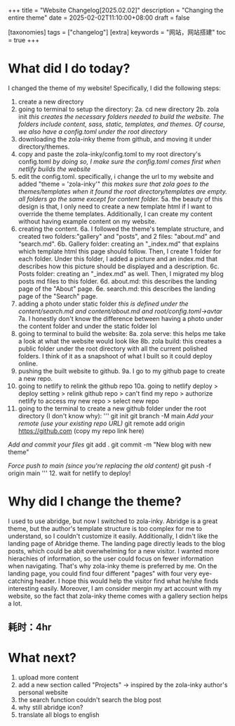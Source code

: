+++
title = "Website Changelog[2025.02.02]"
description = "Changing the entire theme"
date = 2025-02-02T11:10:00+08:00
draft = false

[taxonomies]
tags = ["changelog"]
[extra]
keywords = "网站，网站搭建"
toc = true
+++

# What did I do today?
I changed the theme of my website! Specifically, I did the following steps:
1. create a new directory
2. going to terminal to setup the directory: 
2a. cd new directory
2b. zola init *this creates the necessary folders needed to build the website. The folders include content, sass, static, templates, and themes. Of course, we also have a config.toml under the root directory*
3. downloading the zola-inky theme from github, and moving it under directory/themes.
4. copy and paste the zola-inky/config.toml to my root directory's config.toml *by doing so, I make sure the config.toml comes first when netlify builds the website*
5. edit the config.toml. specifically, i change the url to my website and added "theme = 'zola-inky'" *this makes sure that zola goes to the themes/templates when it found the root directory/templates are empty. all folders go the same except for content folder.*
5a. the beauty of this design is that, I only need to create a new template html if I want to override the theme templates. Additionally, I can create my content without having example content on my website.
6. creating the content.
6a. I followed the theme's template structure, and created two folders:"gallery" and "posts", and 2 files: "about.md" and “search.md". 
6b. Gallery folder: creating an "_index.md" that explains which template html this page should follow. Then, I create 1 folder for each folder. Under this folder, I added a picture and an index.md that describes how this picture should be displayed and a description.
6c. Posts folder: creating an "_index.md" as well. Then, I migrated my blog posts md files to this folder.
6d. about.md: this describes the landing page of the "About" page.
6e. search.md: this describes the landing page of the "Search" page.
7. adding a photo under static folder *this is defined under the content/search.md and content/about.md and root/config.toml->avtar*
7a. I honestly don't know the difference between having a photo under the content folder and under the static folder lol
8. going to terminal to build the website:
8a. zola serve: this helps me take a look at what the website would look like
8b. zola build: this creates a public folder under the root directory with all the current polished folders. I think of it as a snapshoot of what I built so it could deploy online.
9. pushing the built website to github.
9a. I go to my github page to create a new repo.
10. going to netlify to relink the github repo
10a. going to netlify deploy > deploy setting > relink github repo > can't find my repo > authorize netlify to access my new repo > select new repo
11. going to the terminal to create a new github folder under the root directory (I don't know why):
'''
git init
git branch -M main
*Add your remote (use your existing repo URL)*
git remote add origin https://github.com (copy my repo link here)

*Add and commit your files*
git add .
git commit -m "New blog with new theme"

*Force push to main (since you're replacing the old content)*
git push -f origin main
'''
12. wait for netlify to deploy!

# Why did I change the theme?
I used to use abridge, but now I switched to zola-inky.
Abridge is a great theme, but the author's template structure is too complex for me to understand, so I couldn't customize it easily.
Additionally, I didn't like the landing page of Abridge theme. The landing page directly leads to the blog posts, which could be abit overwhelming for a new visitor. I wanted more hierachies of information, so the user could focus on fewer information when navigating.
That's why zola-inky theme is preferred by me. On the landing page, you could find four different "pages" with four very eye-catching header. I hope this would help the visitor find what he/she finds interesting easily.
Moreover, I am consider mergin my art account with my website, so the fact that zola-inky theme comes with a gallery section helps a lot.

## 耗时：4hr

# What next?
1. upload more content
2. add a new section called "Projects" -> inspired by the zola-inky author's personal website
3. the search function couldn't search the blog post
4. why still abridge icon?
5. translate all blogs to english